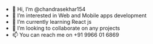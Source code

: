 - 👋 Hi, I’m @chandrasekhar154
- 👀 I’m interested in Web and Mobile apps development
- 🌱 I’m currently learning React js
- 💞️ I’m looking to collaborate on any projects
- 📫 You can reach me on +91 9966 01 6869

<!---
chandrasekhar154/chandrasekhar154 is a ✨ special ✨ repository because its `README.md` (this file) appears on your GitHub profile.
You can click the Preview link to take a look at your changes.
--->
